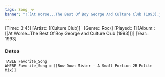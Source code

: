 ```yaml
---
tags: Song  💔
banner: "![[At Worse...The Best Of Boy George And Culture Club (1993).jpg]]"
---
```

[Time:: 3:45]
[Artist:: [[Culture Club]] ]
[Genre:: Rock]
[Played:: 1]
[Album:: [[At Worse...The Best Of Boy George And Culture Club (1993)]]]
[Year:: 1993]
### Dates
````dataview
TABLE Favorite_Song
WHERE Favorite_Song = [[Bow Down Mister - A Small Portion 2B Polite Mix]]
````